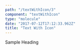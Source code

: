 ```yaml
---
path: "/textWithIcon/3"
component: "textWithIcon"
type: "molecule"
date: "2017-07-12T17:12:33.962Z"
title: "Text With Icon"
---
```

<Box>
  <TextWithIcon
    iconSrc='https://serverless.com/_/src/assets/images/dot-grid.ab343e1fdd716b7b80c667bc9eaeeb0d.png' iconHeight="32px"
    iconWidth="50px"
    iconTop="-20px"
    iconLeft='0'
  >
    <Heading.h3>Sample Heading</Heading.h3>
  </TextWithIcon>
</Box>
